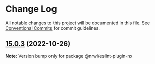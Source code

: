 # Change Log

All notable changes to this project will be documented in this file.
See [Conventional Commits](https://conventionalcommits.org) for commit guidelines.

## [15.0.3](https://github.com/nrwl/nx/compare/15.0.2...15.0.3) (2022-10-26)

**Note:** Version bump only for package @nrwl/eslint-plugin-nx
